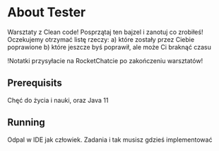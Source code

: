  # About Tester
 Warsztaty z Clean code! Posprzątaj ten bajzel i zanotuj co zrobiłeś!
 Oczekujemy otrzymać listę rzeczy:
 a) które zostały przez Ciebie poprawione
 b) które jeszcze byś poprawił, ale może Ci braknąć czasu

!Notatki przysyłacie na RocketChatcie po zakończeniu warsztatów!

 ## Prerequisits
 Chęć do życia i nauki, oraz Java 11
 
 ## Running
 Odpal w IDE jak człowiek. Zadania i tak musisz gdzieś implementować